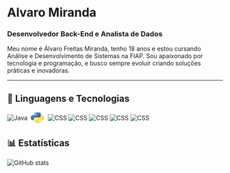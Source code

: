 # Alvaro Miranda

### Desenvolvedor Back-End e Analista de Dados

Meu nome é Álvaro Freitas Miranda, tenho 18 anos e estou cursando Análise e Desenvolvimento de Sistemas na FIAP.
Sou apaixonado por tecnologia e programação, e busco sempre evoluir criando soluções práticas e inovadoras.

---

## 🤖 Linguagens e Tecnologias
 <div style="flex-basis: 48%;">
    <img align="center" alt="Java" height="35" width="40"src="https://cdn.jsdelivr.net/gh/devicons/devicon@latest/icons/java/java-original.svg">
    <img align="center" alt="Python" height="30" width="40" src="https://raw.githubusercontent.com/devicons/devicon/master/icons/python/python-original.svg">
    <img align="center" alt="CSS" height="30" width="40" src="https://cdn.jsdelivr.net/gh/devicons/devicon@latest/icons/sqldeveloper/sqldeveloper-original.svg" />
    <img align="center" alt="CSS" height="30" width="40" src="https://raw.githubusercontent.com/reactjs/reactjs.org/main/src/icons/logo.svg" alt="React logo" width="64" />
    <img align="center" alt="CSS" height="30" width="40" src="https://upload.wikimedia.org/wikipedia/commons/9/99/Unofficial_JavaScript_logo_2.svg" alt="JavaScript logo" width="64" />
    <img align="center" alt="CSS" height="30" width="40" src="https://raw.githubusercontent.com/microsoft/TypeScript-Website/f407e1ae19e5e990d9901ac8064a32a8cc60edf0/packages/typescriptlang-org/static/branding/ts-logo-512.svg" alt="TypeScript logo" width="64" />
    <img align="center" alt="CSS" height="30" width="40" src="https://upload.wikimedia.org/wikipedia/commons/1/1b/Sql_data_base_with_logo.svg" alt="SQL logo" width="64" />
 </div>



## 📊 Estatísticas
![GitHub stats](https://github-readme-stats.vercel.app/api?username=alvinhooo&show_icons=true&theme=dark)

